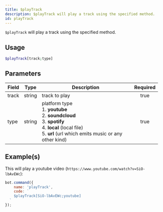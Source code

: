 ```yaml
---
title: $playTrack
description: $playTrack will play a track using the specified method.
id: playTrack
---
```


`$playTrack` will play a track using the specified method.

## Usage

```php
$playTrack[track;type]
```

## Parameters

| Field | Type   | Description                                                                                                                                                                     | Required |
|-------|--------|---------------------------------------------------------------------------------------------------------------------------------------------------------------------------------|:--------:|
| track | string | track to play                                                                                                                                                                   |   true   |
| type  | string | platform type <br /> 1. **youtube** <br /> 2. **soundcloud** <br /> 3. **spotify** <br /> 4. **local** (local file) <br /> 5. **url** (url which emits music or any other kind) |   true   |

## Example(s)

This will play a youtube video (`https://www.youtube.com/watch?v=SiO-lbAvEWc`):

```javascript
bot.command({
    name: 'playTrack',
    code: `
    $playTrack[SiO-lbAvEWc;youtube]
  `
});
```